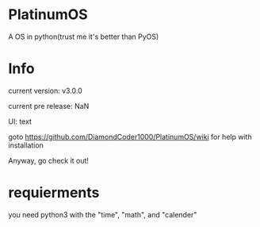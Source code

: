 # PlatinumOS
A OS in python(trust me it's better than PyOS)
# Info
current version: v3.0.0

current pre release: NaN


UI: text

goto https://github.com/DiamondCoder1000/PlatinumOS/wiki for help with installation

Anyway, go check it out!

# requierments
you need python3 with the "time", "math", and "calender"

